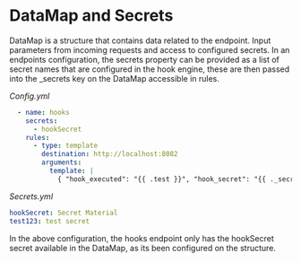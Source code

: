 # DataMap and Secrets

DataMap is a structure that contains data related to the endpoint. Input parameters from incoming requests and access to
configured secrets. In an endpoints configuration, the secrets property can be provided as a list of secret names that are 
configured in the hook engine, these are then passed into the _secrets key on the DataMap accessible in rules.  


*Config.yml*

```yml
  - name: hooks
    secrets:
      - hookSecret
    rules:
      - type: template
        destination: http://localhost:8082
        arguments:
          template: |
            { "hook_executed": "{{ .test }}", "hook_secret": "{{ ._secrets.hookSecret }}" }
```


*Secrets.yml*

```yml
hookSecret: Secret Material
test123: test secret
```

In the above configuration, the hooks endpoint only has the hookSecret secret available in the DataMap, as its been
configured on the structure.